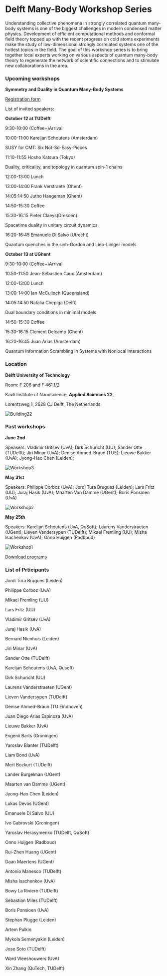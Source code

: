 Delft Many-Body Workshop Series
===============================


Understanding collective phenomena in strongly correlated quantum many-body systems is one of the biggest challenges in modern condensed matter physics. Development of efficient computational methods and conformal field theory topped up with the recent progress on cold atoms experiments make the study of low-dimensional strongly correlated systems one of the hottest topics in the field. The goal of this workshop series is to bring together local experts working on various aspects of quantum many-body theory to regenerate the network of scientific connections and to stimulate new collaborations in the area.



### **Upcoming workshops** 

**Symmetry and Duality in Quantum Many-Body Systems**

[Registration form](https://forms.gle/Xjykg7ifk56kxWeM6) 

List of invited speakers:

**October 12 at TUDelft**

9:30-10:00 (Coffee+)Arrival

10:00-11:00 Kareljan Schoutens (Amsterdam)

SUSY for CMT: Six Not-So-Easy-Pieces

11:10-11:55 Hosho Katsura (Tokyo)

Duality, criticality, and topology in quantum spin-1 chains

12:00-13:00 Lunch

13:00-14:00 Frank Verstraete (Ghent)

14:05:14:50 Jutho Haegeman (Ghent)

14:50-15:30  Coffee

15:30-16:15 Pieter Claeys(Dresden)

Spacetime duality in unitary circuit dynamics

16:20-16:45 Emanuele Di Salvo (Utrecht)

Quantum quenches in the sinh-Gordon and Lieb-Liniger models

**October 13 at UGhent**

9:30-10:00 (Coffee+)Arrival

10:50-11:50 Jean-Sébastien Caux (Amsterdam)

12:00-13:00 Lunch

13:00-14:00  Ian McCulloch (Queensland)

14:05:14:50 Natalia Chepiga (Delft)

Dual boundary conditions in minimal models

14:50-15:30  Coffee

15:30-16:15 Clement Delcamp (Ghent)

16:20-16:45 Juan Arias (Amsterdam)

Quantum Information Scrambling in Systems with Nonlocal Interactions



### **Location**

**Delft University of Technology**

Room: F 206 and F 461.1/2 

Kavli Institute of Nanoscience,  **Applied Sciences 22**,

Lorentzweg 1, 2628 CJ Delft,  The Netherlands

![Building22](assets/images/delft.svg)



### **Past workshops**


**June 2nd**

Speakers: Vladimir Gritsev (UvA); Dirk Schuricht (UU); Sander Otte (TUDelft); Jiri Minar (UvA); Denise Ahmed-Braun (TUE); Lieuwe Bakker (UvA); Jyong-Hao Chen (Leiden); 

![Workshop3](assets/images/workshop_3.jpg)

**May 31st**

Speakers: Philippe Corboz (UvA); Jordi Tura Bruguez (Leiden); Lars Fritz (UU); Juraj Hasik (UvA); Maarten Van Damme (UGent); Boris Ponsioen (UvA)

![Workshop2](assets/images/workshop2.jpg)


**May 25th**

Speakers: Kareljan Schoutens (UvA, QuSoft); Laurens Vanderstraeten (UGent); Lieven Vandersypen (TUDelft); Mikael Fremling (UU); Misha Isachenkov (UvA); Onno Huijgen (Radboud)

![Workshop1](assets/images/workshop1.jpg)

[Download programs](https://nchepiga.github.io/homepage/assets/program_workshops.pdf)




### **List of Prticipants**

Jordi Tura Brugues (Leiden)

Philippe Corboz (UvA)

Mikael Fremling (UU)

Lars Fritz (UU)

Vladimir Gritsev (UvA)

Juraj Hasik (UvA)

Bernard Nienhuis (Leiden)

Jiri Minar (UvA)

Sander Otte (TUDelft)

Kareljan Schoutens (UvA, Qusoft)

Dirk Schuricht (UU)

Laurens Vanderstraeten (UGent)

Lieven Vandersypen (TUDelft)

Denise Ahmed-Braun (TU Eindhoven)

Juan Diego Arias Espinoza (UvA)

Lieuwe Bakker (UvA)

Evgenii Barts (Groningen)

Yaroslav Blanter (TUDelft)

Liam Bond (UvA)

Mert Bozkurt (TUDelft)

Lander Burgelman (UGent)

Maarten van Damme (UGent)

Jyong-Hao Chen (Leiden)

Lukas Devos (UGent)

Emanuele Di Salvo (UU)

Ivo Gabrovski (Groningen)

Yaroslav Herasymenko (TUDelft, QuSoft)

Onno Huijgen (Radboud)

Rui-Zhen Huang (UGent)

Daan Maertens (UGent)

Antonio Manesco (TUDelft)

Misha Isachenkov (UvA)

Bowy La Riviere (TUDelft)

Sebastian Miles (TUDelft)

Boris Ponsioen (UvA)

Stephan Plugge (Leiden)

Artem Pulkin

Mykola Semenyakin (Leiden)

Jose Soto (TUDelft)

Ward Vleeshouwers (UvA)

Xin Zhang (QuTech, TUDelft)



